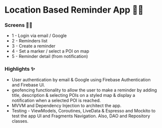 # Location Based Reminder App 📍🔔

### Screens 👨‍💻

* 1 - Login via email / Google
* 2 - Reminders list
* 3 - Create a reminder
* 4 - Set a marker / select a POI on map
* 5 - Reminder detail (from notification)

### Highlights ✨

* User authentication by email & Google using Firebase Authentication and Firebase UI.
* geofencing functionality to allow the user to make a reminder by adding title, description &
  selecting POIs on a styled map & display a notification when a selected POI is reached.
* MVVM and Dependency Injection to architect the app.
* Testing - ViewModels, Coroutines, LiveData & Espresso and Mockito to test the app UI and Fragments
  Navigation. Also, DAO and Repository classes.
